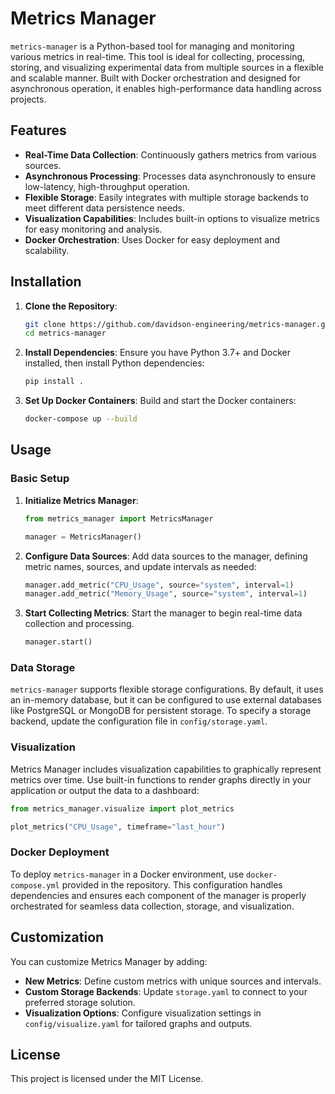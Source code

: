 # Metrics Manager

`metrics-manager` is a Python-based tool for managing and monitoring various metrics in real-time. This tool is ideal for collecting, processing, storing, and visualizing experimental data from multiple sources in a flexible and scalable manner. Built with Docker orchestration and designed for asynchronous operation, it enables high-performance data handling across projects.

## Features

- **Real-Time Data Collection**: Continuously gathers metrics from various sources.
- **Asynchronous Processing**: Processes data asynchronously to ensure low-latency, high-throughput operation.
- **Flexible Storage**: Easily integrates with multiple storage backends to meet different data persistence needs.
- **Visualization Capabilities**: Includes built-in options to visualize metrics for easy monitoring and analysis.
- **Docker Orchestration**: Uses Docker for easy deployment and scalability.

## Installation

1. **Clone the Repository**:
   ```bash
   git clone https://github.com/davidson-engineering/metrics-manager.git
   cd metrics-manager
   ```

2. **Install Dependencies**:
   Ensure you have Python 3.7+ and Docker installed, then install Python dependencies:
   ```bash
   pip install .
   ```

3. **Set Up Docker Containers**:
   Build and start the Docker containers:
   ```bash
   docker-compose up --build
   ```

## Usage

### Basic Setup

1. **Initialize Metrics Manager**:
   ```python
   from metrics_manager import MetricsManager

   manager = MetricsManager()
   ```

2. **Configure Data Sources**:
   Add data sources to the manager, defining metric names, sources, and update intervals as needed:
   ```python
   manager.add_metric("CPU_Usage", source="system", interval=1)
   manager.add_metric("Memory_Usage", source="system", interval=1)
   ```

3. **Start Collecting Metrics**:
   Start the manager to begin real-time data collection and processing.
   ```python
   manager.start()
   ```

### Data Storage

`metrics-manager` supports flexible storage configurations. By default, it uses an in-memory database, but it can be configured to use external databases like PostgreSQL or MongoDB for persistent storage. To specify a storage backend, update the configuration file in `config/storage.yaml`.

### Visualization

Metrics Manager includes visualization capabilities to graphically represent metrics over time. Use built-in functions to render graphs directly in your application or output the data to a dashboard:

```python
from metrics_manager.visualize import plot_metrics

plot_metrics("CPU_Usage", timeframe="last_hour")
```

### Docker Deployment

To deploy `metrics-manager` in a Docker environment, use `docker-compose.yml` provided in the repository. This configuration handles dependencies and ensures each component of the manager is properly orchestrated for seamless data collection, storage, and visualization.

## Customization

You can customize Metrics Manager by adding:
- **New Metrics**: Define custom metrics with unique sources and intervals.
- **Custom Storage Backends**: Update `storage.yaml` to connect to your preferred storage solution.
- **Visualization Options**: Configure visualization settings in `config/visualize.yaml` for tailored graphs and outputs.

## License

This project is licensed under the MIT License.
